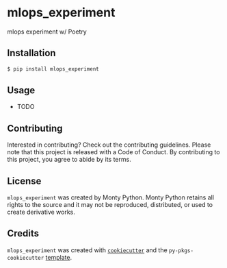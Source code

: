 # mlops_experiment

mlops experiment w/ Poetry

## Installation

```bash
$ pip install mlops_experiment
```

## Usage

- TODO

## Contributing

Interested in contributing? Check out the contributing guidelines. Please note that this project is released with a Code of Conduct. By contributing to this project, you agree to abide by its terms.

## License

`mlops_experiment` was created by Monty Python. Monty Python retains all rights to the source and it may not be reproduced, distributed, or used to create derivative works.

## Credits

`mlops_experiment` was created with [`cookiecutter`](https://cookiecutter.readthedocs.io/en/latest/) and the `py-pkgs-cookiecutter` [template](https://github.com/py-pkgs/py-pkgs-cookiecutter).
